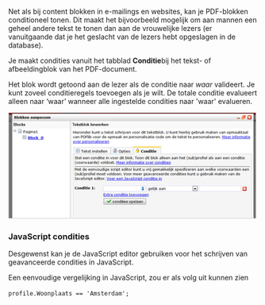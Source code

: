 Net als bij content blokken in e-mailings en websites, kan je
PDF-blokken conditioneel tonen. Dit maakt het bijvoorbeeld mogelijk om
aan mannen een geheel andere tekst te tonen dan aan de vrouwelijke
lezers (er vanuitgaande dat je het geslacht van de lezers hebt
opgeslagen in de database).

Je maakt condities vanuit het tabblad **Conditie**bij het tekst- of
afbeeldingblok van het PDF-document.

Het blok wordt getoond aan de lezer als de conditie naar *waar*
valideert. Je kunt zoveel conditieregels toevoegen als je wilt. De
totale conditie evalueert alleen naar ‘waar’ wanneer alle ingestelde
condities naar 'waar' evalueren.

![](../images/PDFcondities.jpg)

### JavaScript condities

Desgewenst kan je de JavaScript editor gebruiken voor het schrijven van
geavanceerde condities in JavaScript.

Een eenvoudige vergelijking in JavaScript, zou er als volg uit kunnen
zien

`profile.Woonplaats == 'Amsterdam';`
